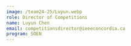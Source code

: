 ```yaml
---
image: /team24-25/Luyun.webp
role: Director of Competitions
name: Luyun Chen
email: competitionsdirector@ieeeconcordia.ca
program: SOEN
---
```



